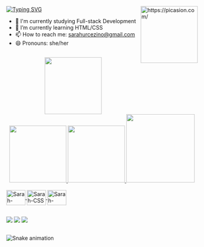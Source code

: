 [![Typing SVG](https://readme-typing-svg.demolab.com?font=arial&weight=900&size=30&duration=2000&pause=200&color=000000&vCenter=true&repeat=false&width=600&lines=Hello!!+%F0%9F%91%8B+My+name+is+Sarah+%F0%9F%91%A9%F0%9F%8F%BD%E2%80%8D%F0%9F%92%BB)](https://git.io/typing-svg)
<a href="https://picasion.com/"><img align="right" src="https://i.picasion.com/pic92/a8411158ebd1599317bd471b26adbfda.gif" width="150" height="150" border="0" alt="https://picasion.com/" /></a><br /><a href="https://picasion.com/"></a>

- 🔭 I'm currently studying Full-stack Development
- 🌱 I’m currently learning HTML/CSS
- 📫 How to reach me: sarahurcezino@gmail.com
- 😄 Pronouns: she/her

##

<div align="center">
  <a href="https://github.com/ursarah">
  <img height="150em"src="https://github-readme-streak-stats.herokuapp.com/?user=ursarah&theme=radical&hide_border=false"/>  <br>
  <img height="150em" src="https://github-readme-stats.vercel.app/api?username=ursarah&show_icons=true&theme=radical&include_all_commits=true&count_private=true"/>
  <img height="150em" src="https://github-readme-stats.vercel.app/api/top-langs/?username=ursarah&layout=compact&langs_count=7&theme=radical"/>
  <img height="180em"src="https://github-profile-trophy.vercel.app/?username=ursarah&theme=tokyonight&no-frame=true&no-bg=true&margin-w=5"/>
</div>

<div style="display: inline_block"><br>
  <img align="center" alt="Sarah-HTML" height="40" width="50" src="https://cdn.jsdelivr.net/gh/devicons/devicon/icons/html5/html5-original.svg">
  <img align="center" alt="Sarah-CSS" height="40" width="50" src="https://cdn.jsdelivr.net/gh/devicons/devicon/icons/css3/css3-original.svg">
  <img align="center" alt="Sarah-Python" height="40" width="50" src="https://cdn.jsdelivr.net/gh/devicons/devicon/icons/python/python-original.svg">
</div>

##

<div>
  <a href="sarahurcezino@gmail.com"><img src="https://img.shields.io/badge/Gmail-D14836?style=for-the-badge&logo=gmail&logoColor=white" target="_blank"></a>
  <a href="https://www.linkedin.com/in/sarah-costa-urcezino-644117197" target="_blank"><img src="https://img.shields.io/badge/-LinkedIn-%230077B5?style=for-the-badge&logo=linkedin&logoColor=white" target="_blank"></a>
  <a href="https://www.instagram.com/sarah_ur/"><img src="https://img.shields.io/badge/Instagram-E4405F?style=for-the-badge&logo=instagram&logoColor=white"></a>
</div>
  
##
  
![Snake animation](https://github.com/ursarah/ursarah/blob/output/github-contribution-grid-snake.svg)
